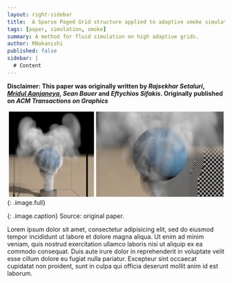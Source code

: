 ```yaml
---
layout: right-sidebar
title:  A Sparse Paged Grid structure applied to adaptive smoke simulation
tags: [paper, simulation, smoke]
summary: A method for fluid simulation on high adaptive grids.
author: RNakanishi
published: false
sidebar: |
  # Content
---
```

**Disclaimer: This paper was originally written by *Rajsekhar Setaluri*, *[Mridul Aanjaneya](http://pages.cs.wisc.edu/~aanjneya/)*, *Sean Bauer* and *Eftychios Sifakis*. Originally published on *ACM Transactions on Graphics***

![Teaser](/assets/images/papers/spgrid-feat.png){: .image.full}

{: .image.caption}
Source: original paper.

Lorem ipsum dolor sit amet, consectetur adipisicing elit, sed do eiusmod tempor incididunt ut labore et dolore magna aliqua. Ut enim ad minim veniam, quis nostrud exercitation ullamco laboris nisi ut aliquip ex ea commodo consequat. Duis aute irure dolor in reprehenderit in voluptate velit esse cillum dolore eu fugiat nulla pariatur. Excepteur sint occaecat cupidatat non proident, sunt in culpa qui officia deserunt mollit anim id est laborum.
